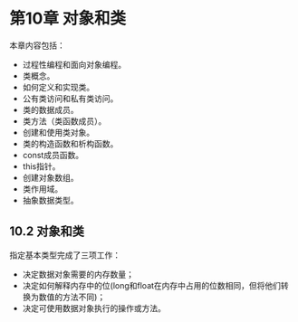 
# 第10章 对象和类

本章内容包括：
- 过程性编程和面向对象编程。
- 类概念。
- 如何定义和实现类。
- 公有类访问和私有类访问。
- 类的数据成员。
- 类方法（类函数成员）。
- 创建和使用类对象。
- 类的构造函数和析构函数。
- const成员函数。
- this指针。
- 创建对象数组。
- 类作用域。
- 抽象数据类型。


## 10.2 对象和类
指定基本类型完成了三项工作：
- 决定数据对象需要的内存数量；
- 决定如何解释内存中的位(long和float在内存中占用的位数相同，但将他们转换为数值的方法不同)；
- 决定可使用数据对象执行的操作或方法。